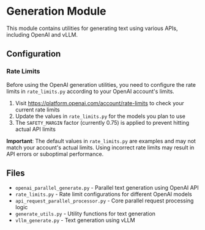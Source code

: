 # Generation Module

This module contains utilities for generating text using various APIs, including OpenAI and vLLM.

## Configuration

### Rate Limits

Before using the OpenAI generation utilities, you need to configure the rate limits in `rate_limits.py` according to your OpenAI account's limits.

1. Visit https://platform.openai.com/account/rate-limits to check your current rate limits
2. Update the values in `rate_limits.py` for the models you plan to use
3. The `SAFETY_MARGIN` factor (currently 0.75) is applied to prevent hitting actual API limits

**Important**: The default values in `rate_limits.py` are examples and may not match your account's actual limits. Using incorrect rate limits may result in API errors or suboptimal performance.

## Files

- `openai_parallel_generate.py` - Parallel text generation using OpenAI API
- `rate_limits.py` - Rate limit configurations for different OpenAI models
- `api_request_parallel_processor.py` - Core parallel request processing logic
- `generate_utils.py` - Utility functions for text generation
- `vllm_generate.py` - Text generation using vLLM